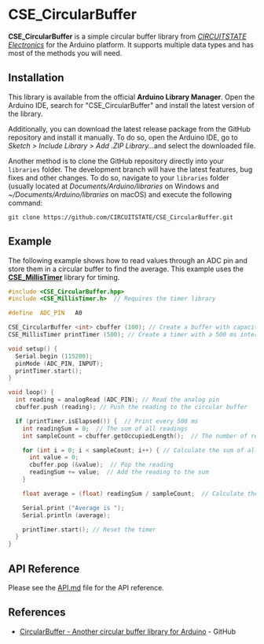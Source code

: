 
# CSE_CircularBuffer

**CSE_CircularBuffer** is a simple circular buffer library from [*CIRCUITSTATE Electronics*](https://www.circuitstate.com/) for the Arduino platform. It supports multiple data types and has most of the methods you will need.

## Installation

This library is available from the official **Arduino Library Manager**. Open the Arduino IDE, search for "CSE_CircularBuffer" and install the latest version of the library.

Additionally, you can download the latest release package from the GitHub repository and install it manually. To do so, open the Arduino IDE, go to *Sketch > Include Library > Add .ZIP Library…*​ and select the downloaded file.

Another method is to clone the GitHub repository directly into your `libraries` folder. The development branch will have the latest features, bug fixes and other changes. To do so, navigate to your `libraries` folder (usually located at *Documents/Arduino/libraries* on Windows and *~/Documents/Arduino/libraries* on macOS) and execute the following command:

```
git clone https://github.com/CIRCUITSTATE/CSE_CircularBuffer.git
```

## Example

The following example shows how to read values through an ADC pin and store them in a circular buffer to find the average. This example uses the [**CSE_MillisTimer**](https://github.com/CIRCUITSTATE/CSE_MillisTimer) library for timing.

```cpp
#include <CSE_CircularBuffer.hpp>
#include <CSE_MillisTimer.h>  // Requires the timer library

#define  ADC_PIN   A0

CSE_CircularBuffer <int> cbuffer (100); // Create a buffer with capacity of 100
CSE_MillisTimer printTimer (500); // Create a timer with a 500 ms interval

void setup() {
  Serial.begin (115200);
  pinMode (ADC_PIN, INPUT);
  printTimer.start();
}

void loop() {
  int reading = analogRead (ADC_PIN); // Read the analog pin
  cbuffer.push (reading); // Push the reading to the circular buffer

  if (printTimer.isElapsed()) {  // Print every 500 ms
    int readingSum = 0;  // The sum of all readings
    int sampleCount = cbuffer.getOccupiedLength();  // The number of readings

    for (int i = 0; i < sampleCount; i++) { // Calculate the sum of all readings
      int value = 0;
      cbuffer.pop (&value);  // Pop the reading
      readingSum += value;  // Add the reading to the sum
    }

    float average = (float) readingSum / sampleCount;  // Calculate the average

    Serial.print ("Average is ");
    Serial.println (average);

    printTimer.start(); // Reset the timer
  }
}
```

## API Reference

Please see the [API.md](/docs/API.md) file for the API reference.

## References

- [CircularBuffer - Another circular buffer library for Arduino](https://github.com/rlogiacco/CircularBuffer) - GitHub
